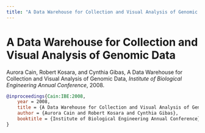 ```yaml
---
title: "A Data Warehouse for Collection and Visual Analysis of Genomic Data"
---
```


# A Data Warehouse for Collection and Visual Analysis of Genomic Data

Aurora Cain, Robert Kosara, and Cynthia Gibas, A Data Warehouse for Collection and Visual Analysis of Genomic Data, _Institute of Biological Engineering Annual Conference_, 2008.


```bibtex
@inproceedings{Cain:IBE:2008,
	year = 2008,
	title = {A Data Warehouse for Collection and Visual Analysis of Genomic Data},
	author = {Aurora Cain and Robert Kosara and Cynthia Gibas},
	booktitle = {Institute of Biological Engineering Annual Conference},
}
```

